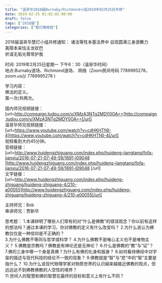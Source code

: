 ```yaml
---
title: "温哥华2018届Burnaby/Richmond小组2019年02月25日共修"
date: 2019-02-25 01:02:01-08:00
draft: false
tags: ["2018届"]
categories: ["慧灯禅修班"]
---
```

2018届温哥华慧灯小组共修通知：
诸法等性本基法界中
自现圆满三身游舞力                  
离障本来怙主龙钦巴                     
祈请无垢光尊常护我        
           
时间: 2019年2月25日星期一 下午6：30（温哥华时间）          
地点:Burnaby道场、Richmond道场、 网络（Zoom房间号码 7789995278，zoom.us/j/ 7789995278 )                              

学习内容：                               
佛法的定义。                           
第一次/共两次。                           

国内师兄视频链接：      
[url=http://compaign.tudou.com/v/XMzA3NTg2MDY0OA==]http://compaign.tudou.com/v/XMzA3NTg2MDY0OA==[/url]             
温哥华师兄视频链接：                 
[url=https://www.youtube.com/watch?v=cdHKHTf4I-4]https://www.youtube.com/watch?v=cdHKHTf4I-4[/url]                     
视频看到大约45分钟。                            
音频链接：                                   
[url=http://www.huidengzhiguang.com/index.php/huideng-jiangtang/fofa-jianxiu/2016-07-21-07-49-59/1691-l09048 ]http://www.huidengzhiguang.com/index.php/huideng-jiangtang/fofa-jianxiu/2016-07-21-07-49-59/1691-l09048 [/url]                                        
文字链接：                                       
[url=http://www.huidengzhiguang.com/index.php/huideng-zhiguang/huideng-zhiguang-4/210-a00055]http://www.huidengzhiguang.com/index.php/huideng-zhiguang/huideng-zhiguang-4/210-a00055[/url]                                 

主持师兄：Bob                             
串讲师兄：贾新华                      

思考题：
1.本课辨明了哪些人们常有的对“什么是佛教”的错误观念？你以前有这样的想法吗？通过本课的学习，你对佛教的定义有什么改变吗？
2.为什么说认为佛教仅仅是一种信仰是不正确的？            
3.为什么佛教不等同与哲学或科学？
4.为什么佛教不是唯心主义也不是唯物主义？
5.佛教是宗教吗？佛教是有神论还是无神论？
6.什么是佛教的“教”与“证”？
7.佛的三身中哪一个身是真佛？为什么有佛的化身和报身？
8.如何看待佛经中对宇宙的描述与现代科技的结论不一致的现象？
9.佛教就是“智”与“悲”中的“智”主要是指什么？
10.为什么说现代物理学家对物质世界的认识越来越接近佛教的观点，但远远达不到佛教佛教的人空性的境界？                        
11.世间人的智慧和佛的智慧在最终的目标和意义上有什么不同？
